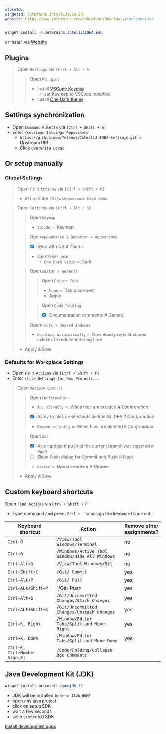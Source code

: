 ```yaml
---
storeId: 
wingetId: JetBrains.IntelliJIDEA.Edu
website: https://www.jetbrains.com/education/download/#section=idea
---
```



```powershell
winget install -e JetBrains.IntelliJIDEA.Edu
```

or install via [Website](https://www.jetbrains.com/education/download/#section=idea)

## Plugins
> Open `Settings` via `[Ctrl + Alt + S]`
>> Open `Plungins`
>> - Install [VSCode Keymap](https://plugins.jetbrains.com/plugin/12062-vscode-keymap)
>>   - set Keymap to VSCode modified
>> - Install [One Dark theme](https://plugins.jetbrains.com/plugin/11938-one-dark-theme) 


## Settings synchronization
- Open `Command Palette` via `[Ctrl + Shift + A]`
- Enter `/settings Settings Repository`
    - `https://github.com/Yetenol/IntelliJ-IDEA-Settings.git` =: Upstream URL
    - Click `Overwrite Local`

## Or setup manually

### Global Settings

> Open `Find Actions` via `[Ctrl + Shift + P]`
> - `Off` =: Enter `/View/Appearance Main Menu`

> Open `Settings` via `[Ctrl + Alt + S]`
>> Open `Keymap`
>> - `VSCode` =: Keymap
>
>> Open `Appearance & Behavior > Appearance`
>> - [x] Sync with OS _# Theme_
>> - Click Gear Icon
>>   - `One Dark Vivid` =: Dark
>
>> Open `Editor > General`
>>> Open `Editor Tabs`
>>> - `None` =: Tab placement
>>> - Apply
>>
>>> Open `Code Folding`
>>> - [x] Documentation comments _# General_
>
>> Open `Tools > Shared Indexes`
>> - `Download automatically` =: Download pre-built shared indexes to reduce indexing time
>
> - Apply & Save

### Defaults for Workplace Settings
- Open `Find Actions` via `[Ctrl + Shift + P]`
- Enter `/file Settings for New Projects...`

> Open `Verison Control`
>> Open `Confirmation`
>> - `Add silently` =: When files are created _# Confirmation_
>> - [x] Apply to files created outside IntelliJ IDEA _# Confirmation_
>> - `Remove silently` =: When files are deleted _# Confirmation_
>
>> Open `Git`
>> - [x] Auto-update if push of the current branch was rejected _# Push_
>> - [ ] Show Push dialog for Commit and Push _# Push_
>> - `Rebase` =: Update method _# Update_
>
> - Apply & Save

## Custom keyboard shortcuts
Open `Find Actions` via `Ctrl + Shift + P`
- Type command and press `Ctrl + .` to assign the keyboard shortcut:

| Keyboard shortcut             | Action                                         | Remove other <br> assignments? |
| ----------------------------- | ---------------------------------------------- | ------------------------------ |
| `Ctrl+Ö`                      | `/View/Tool Windows/Terminal`                  | no                             |
| `Ctrl+B`                      | `/Windows/Active Tool Window/Hide All Windows` | no                             |
| `Ctrl+Alt+G`                  | `/View/Tool Windows/Git`                       | no                             |
| `Ctrl+Shift+C`                | `/Git/ Commit`                                 | yes                            |
| `Ctrl+Alt+P`                  | `/Git/ Pull`                                   | yes                            |
| `Ctrl+ALt+Shift+P`            | `/Git/ Push                                    | yes                            |
| `Ctrl+Alt+S`                  | `/Git/Uncommitted Changes/Stash Changes`       | yes                            |
| `Ctrl+ALt+Shift+S`            | `/Git/Uncommitted Changes/Unstash Changes`     | yes                            |
| `Ctrl+K, Right`               | `/Window/Editor Tabs/Split and Move Right`     | yes                            |
| `Ctrl+K, Down`                | `/Window/Editor Tabs/Split and Move Down`      | yes                            |
| `Ctrl+K, Ctrl+Number Sign(#)` | `/Code/Folding/Collapse Doc Comments`          |


## Java Development Kit (JDK)
```powershell
winget install microsoft.openjdk.17
```
- JDK will be installed to `$env:JAVA_HOME`
- open any java project
- click on setup SDK
- wait a few seconds
- select detected SDK


[Install development apps](../notes/Install%20development%20apps.md)